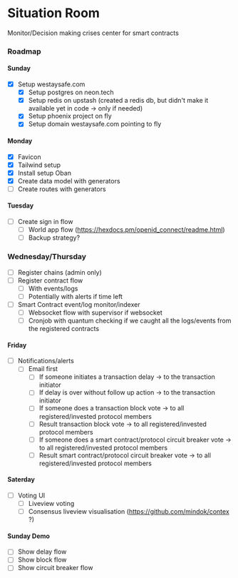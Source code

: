 # Situation Room

Monitor/Decision making crises center for smart contracts

### Roadmap

#### Sunday
- [x] Setup westaysafe.com
  - [x] Setup postgres on neon.tech
  - [x] Setup redis on upstash (created a redis db, but didn't make it available yet in code -> only if needed)
  - [x] Setup phoenix project on fly
  - [x] Setup domain westaysafe.com pointing to fly

#### Monday
- [x] Favicon
- [x] Tailwind setup 
- [x] Install setup Oban 
- [x] Create data model with generators
- [ ] Create routes with generators

#### Tuesday
- [ ] Create sign in flow 
  - [ ] World app flow (https://hexdocs.pm/openid_connect/readme.html)
  - [ ] Backup strategy?  

### Wednesday/Thursday
- [ ] Register chains (admin only)
- [ ] Register contract flow
  - [ ] With events/logs
  - [ ] Potentially with alerts if time left
- [ ] Smart Contract event/log monitor/indexer
  - [ ] Websocket flow with supervisor if websocket 
  - [ ] Cronjob with quantum checking if we caught all the logs/events from the registered contracts

#### Friday
- [ ] Notifications/alerts
  - [ ] Email first
    - [ ] If someone initiates a transaction delay -> to the transaction initiator
    - [ ] If delay is over without follow up action -> to the transaction initiator
    - [ ] If someone does a transaction block vote -> to all registered/invested protocol members
    - [ ] Result transaction block vote -> to all registered/invested protocol members
    - [ ] If someone does a smart contract/protocol circuit breaker vote -> to all registered/invested protocol members
    - [ ] Result smart contract/protocol circuit breaker vote -> to all registered/invested protocol members

#### Saterday
- [ ] Voting UI
  - [ ] Liveview voting
  - [ ] Consensus liveview visualisation (https://github.com/mindok/contex ?)

#### Sunday Demo
- [ ] Show delay flow
- [ ] Show block flow
- [ ] Show circuit breaker flow

